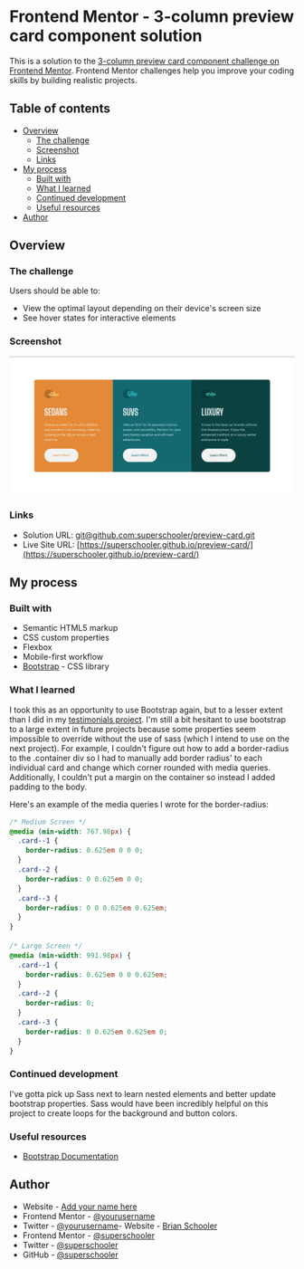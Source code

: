 # Frontend Mentor - 3-column preview card component solution

This is a solution to the [3-column preview card component challenge on Frontend Mentor](https://www.frontendmentor.io/challenges/3column-preview-card-component-pH92eAR2-). Frontend Mentor challenges help you improve your coding skills by building realistic projects.

## Table of contents

- [Overview](#overview)
  - [The challenge](#the-challenge)
  - [Screenshot](#screenshot)
  - [Links](#links)
- [My process](#my-process)
  - [Built with](#built-with)
  - [What I learned](#what-i-learned)
  - [Continued development](#continued-development)
  - [Useful resources](#useful-resources)
- [Author](#author)

## Overview

### The challenge

Users should be able to:

- View the optimal layout depending on their device's screen size
- See hover states for interactive elements

### Screenshot

![](./screenshot.png)

### Links

- Solution URL: [git@github.com:superschooler/preview-card.git](git@github.com:superschooler/preview-card.git)
- Live Site URL: [https://superschooler.github.io/preview-card/](https://superschooler.github.io/preview-card/)

## My process

### Built with

- Semantic HTML5 markup
- CSS custom properties
- Flexbox
- Mobile-first workflow
- [Bootstrap](https://getbootstrap.com/) - CSS library

### What I learned

I took this as an opportunity to use Bootstrap again, but to a lesser extent than I did in my [testimonials project](https://github.com/superschooler/testimonials-grid-section-main). I'm still a bit hesitant to use bootstrap to a large extent in future projects because some properties seem impossible to override without the use of sass (which I intend to use on the next project). For example, I couldn't figure out how to add a border-radius to the .container div so I had to manually add border radius' to each individual card and change which corner rounded with media queries. Additionally, I couldn't put a margin on the container so instead I added padding to the body.

Here's an example of the media queries I wrote for the border-radius:

```css
/* Medium Screen */
@media (min-width: 767.98px) {
  .card--1 {
    border-radius: 0.625em 0 0 0;
  }
  .card--2 {
    border-radius: 0 0.625em 0 0;
  }
  .card--3 {
    border-radius: 0 0 0.625em 0.625em;
  }
}

/* Large Screen */
@media (min-width: 991.98px) {
  .card--1 {
    border-radius: 0.625em 0 0 0.625em;
  }
  .card--2 {
    border-radius: 0;
  }
  .card--3 {
    border-radius: 0 0.625em 0.625em 0;
  }
}
```

### Continued development

I've gotta pick up Sass next to learn nested elements and better update bootstrap properties. Sass would have been incredibly helpful on this project to create loops for the background and button colors.

### Useful resources

- [Bootstrap Documentation](https://getbootstrap.com/)

## Author

- Website - [Add your name here](https://www.your-site.com)
- Frontend Mentor - [@yourusername](https://www.frontendmentor.io/profile/yourusername)
- Twitter - [@yourusername](https://www.twitter.com/yourusername)- Website - [Brian Schooler](https://www.brianschooler.com)
- Frontend Mentor - [@superschooler](https://www.frontendmentor.io/profile/superschooler)
- Twitter - [@superschooler](https://twitter.com/SuperSchooler)
- GitHub - [@superschooler](https://github.com/superschooler)
